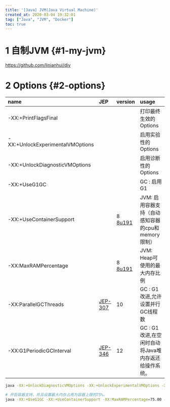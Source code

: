 ```yaml
---
title: '[Java] JVM(Java Virtual Machine)'
created_at: 2020-03-04 19:32:01
tag: ["Java", "JVM", "Docker"]
toc: true
---
```



# 1 自制JVM {#1-my-jvm}

<https://github.com/linianhui/div>

# 2 Options {#2-options}

| name                             | JEP       | version    | usage                                                |
| :------------------------------- | :-------- | :--------- | :--------------------------------------------------- |
| -XX:+PrintFlagsFinal             |           |            | 打印最终生效的Options                                |
| -XX:+UnlockExperimentalVMOptions |           |            | 启用实验性的Options                                  |
| -XX:+UnlockDiagnosticVMOptions   |           |            | 启用诊断性的Options                                  |
| -XX:+UseG1GC                     |           |            | GC : 启用G1                                          |
| -XX:+UseContainerSupport         |           | 8  [8u191] | JVM: 启用容器支持（自动感知容器的cpu和memory限制）   |
| -XX:MaxRAMPercentage             |           | 8  [8u191] | JVM: Heap可使用的最大内存比例                        |
| -XX:ParallelGCThreads            | [JEP-307] | 10         | GC : G1改进,允许设置并行GC线程数                     |
| -XX:G1PeriodicGCInterval         | [JEP-346] | 12         | GC : G1改进,在空闲时自动将Java堆内存返还给操作系统。 |



```sh
java -XX:+UnlockDiagnosticVMOptions -XX:+UnlockExperimentalVMOptions -XX:+PrintFlagsFinal -version

# 开启容器支持，并且设置最大内存占用为容器上限的75%。
java -XX:+UseG1GC -XX:+UseContainerSupport -XX:MaxRAMPercentage=75.00 -jar app.jar
```

[JEP-307]:<https://openjdk.java.net/jeps/307>
[JEP-346]:<https://openjdk.java.net/jeps/346>
[8u191]:<https://www.oracle.com/technetwork/java/javase/8u191-relnotes-5032181.html>
